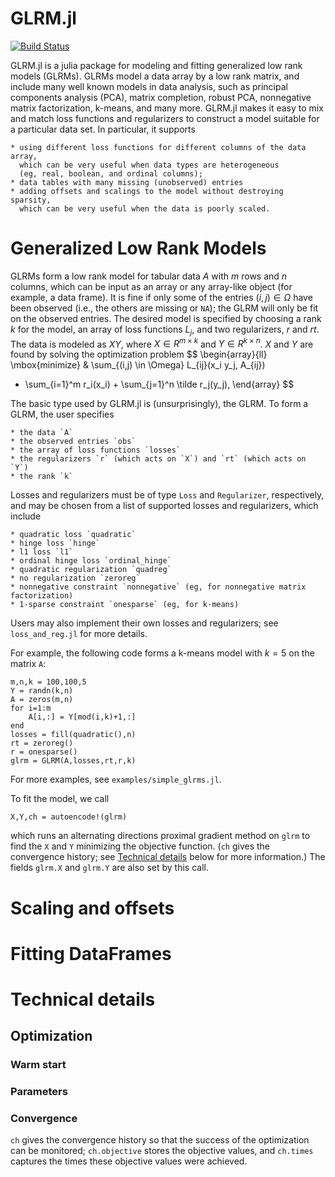 # GLRM.jl

[![Build Status](https://travis-ci.org/madeleineudell/GLRM.jl.svg?branch=master)](https://travis-ci.org/madeleineudell/GLRM.jl)

GLRM.jl is a julia package for modeling and fitting generalized low rank models (GLRMs).
GLRMs model a data array by a low rank matrix, and
include many well known models in data analysis, such as 
principal components analysis (PCA), matrix completion, robust PCA,
nonnegative matrix factorization, k-means, and many more.
GLRM.jl makes it easy to mix and match loss functions and regularizers
to construct a model suitable for a particular data set.
In particular, it supports 

	* using different loss functions for different columns of the data array, 
	  which can be very useful when data types are heterogeneous 
	  (eg, real, boolean, and ordinal columns);
	* data tables with many missing (unobserved) entries
	* adding offsets and scalings to the model without destroying sparsity,
	  which can be very useful when the data is poorly scaled.

# Generalized Low Rank Models

GLRMs form a low rank model for tabular data $A$ with $m$ rows and $n$ columns, 
which can be input as an array or any array-like object (for example, a data frame).
It is fine if only some of the entries $(i,j) \in \Omega$ have been observed 
(i.e., the others are missing or `NA`); the GLRM will only be fit on the observed entries.
The desired model is specified by choosing a rank $k$ for the model,
an array of loss functions $L_j$, and two regularizers, $r$ and $rt$.
The data is modeled as $XY$, where $X \in R^{m \times k}$ and $Y \in R^{k \times n}$.
$X$ and $Y$ are found by solving the optimization problem
$$
\begin{array}{ll}
\mbox{minimize} & \sum_{(i,j) \in \Omega} L_{ij}(x_i y_j, A_{ij}) 
+ \sum_{i=1}^m r_i(x_i) + \sum_{j=1}^n \tilde r_j(y_j),
\end{array}
$$

The basic type used by GLRM.jl is (unsurprisingly), the GLRM. To form a GLRM,
the user specifies

	* the data `A`
	* the observed entries `obs`
	* the array of loss functions `losses`
	* the regularizers `r` (which acts on `X`) and `rt` (which acts on `Y`)
	* the rank `k`

Losses and regularizers must be of type `Loss` and `Regularizer`, respectively,
and may be chosen from a list of supported losses and regularizers, which include

	* quadratic loss `quadratic`
	* hinge loss `hinge`
	* l1 loss `l1`
	* ordinal hinge loss `ordinal_hinge`
	* quadratic regularization `quadreg`
	* no regularization `zeroreg`
	* nonnegative constraint `nonnegative` (eg, for nonnegative matrix factorization)
	* 1-sparse constraint `onesparse` (eg, for k-means)

Users may also implement their own losses and regularizers; 
see `loss_and_reg.jl` for more details.

For example, the following code forms a k-means model with $k=5$ on the matrix `A`:

	m,n,k = 100,100,5
	Y = randn(k,n)
	A = zeros(m,n)
	for i=1:m
		A[i,:] = Y[mod(i,k)+1,:]
	end
	losses = fill(quadratic(),n)
	rt = zeroreg()
	r = onesparse() 
	glrm = GLRM(A,losses,rt,r,k)

For more examples, see `examples/simple_glrms.jl`.

To fit the model, we call

	X,Y,ch = autoencode!(glrm)

which runs an alternating directions proximal gradient method on `glrm` to find the 
`X` and `Y` minimizing the objective function.
(`ch` gives the convergence history; see [Technical details](https://github.com/madeleineudell/GLRM.jl#technical-details) below for more information.)
The fields `glrm.X` and `glrm.Y` are also set by this call.

# Scaling and offsets

# Fitting DataFrames

# Technical details

## Optimization

### Warm start

### Parameters

### Convergence
`ch` gives the convergence history so that the success of the optimization can be monitored;
`ch.objective` stores the objective values, and `ch.times` captures the times these objective values were achieved.